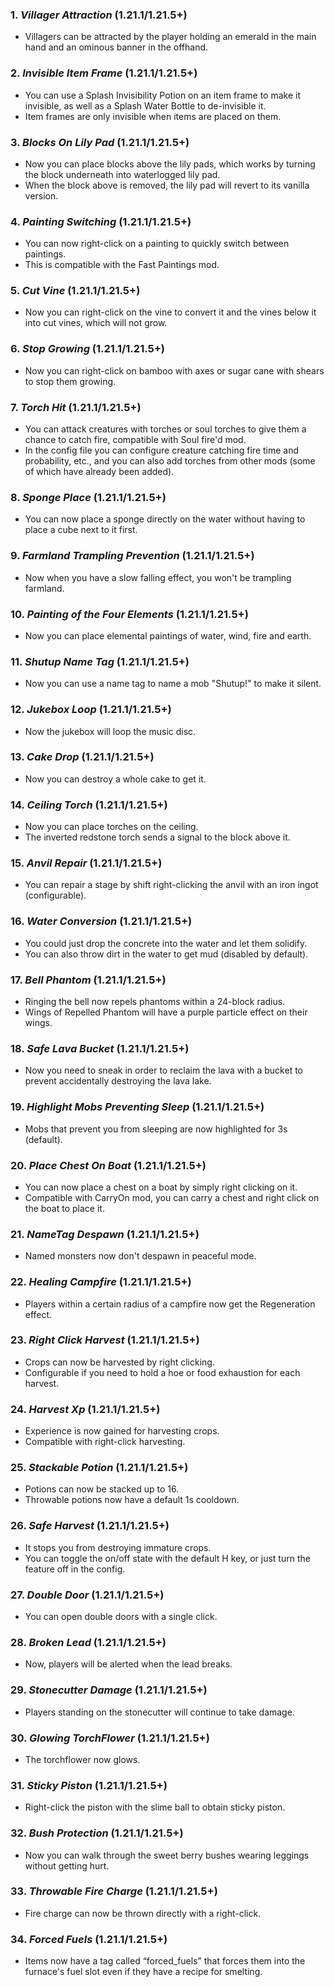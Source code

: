 ### **1.** *Villager Attraction*  (1.21.1/1.21.5+)
* Villagers can be attracted by the player holding an emerald in the main hand and an ominous banner in the offhand.

### **2.** *Invisible Item Frame*  (1.21.1/1.21.5+)
* You can use a Splash Invisibility Potion on an item frame to make it invisible, as well as a Splash Water Bottle to de-invisible it.
* Item frames are only invisible when items are placed on them.

### **3.** *Blocks On Lily Pad*  (1.21.1/1.21.5+)
* Now you can place blocks above the lily pads, which works by turning the block underneath into waterlogged lily pad.
* When the block above is removed, the lily pad will revert to its vanilla version.

### **4.** *Painting Switching*  (1.21.1/1.21.5+)
* You can now right-click on a painting to quickly switch between paintings.
* This is compatible with the Fast Paintings mod.

### **5.** *Cut Vine*  (1.21.1/1.21.5+)
* Now you can right-click on the vine to convert it and the vines below it into cut vines, which will not grow.

### **6.** *Stop Growing*  (1.21.1/1.21.5+)
* Now you can right-click on bamboo with axes or sugar cane with shears to stop them growing.

### **7.** *Torch Hit*  (1.21.1/1.21.5+)
* You can attack creatures with torches or soul torches to give them a chance to catch fire, compatible with Soul fire'd mod.
* In the config file you can configure creature catching fire time and probability, etc., and you can also add torches from other mods (some of which have already been added).

### **8.** *Sponge Place*  (1.21.1/1.21.5+)
* You can now place a sponge directly on the water without having to place a cube next to it first.

### **9.** *Farmland Trampling Prevention*  (1.21.1/1.21.5+)
* Now when you have a slow falling effect, you won't be trampling farmland.

### **10.** *Painting of the Four Elements*  (1.21.1/1.21.5+)
* Now you can place elemental paintings of water, wind, fire and earth.

### **11.** *Shutup Name Tag*  (1.21.1/1.21.5+)
* Now you can use a name tag to name a mob "Shutup!" to make it silent.

### **12.** *Jukebox Loop*  (1.21.1/1.21.5+)
* Now the jukebox will loop the music disc.

### **13.** *Cake Drop*  (1.21.1/1.21.5+)
* Now you can destroy a whole cake to get it.

### **14.** *Ceiling Torch*  (1.21.1/1.21.5+)
* Now you can place torches on the ceiling.
* The inverted redstone torch sends a signal to the block above it.

### **15.** *Anvil Repair*  (1.21.1/1.21.5+)
* You can repair a stage by shift right-clicking the anvil with an iron ingot (configurable).

### **16.** *Water Conversion*  (1.21.1/1.21.5+)
* You could just drop the concrete into the water and let them solidify.
* You can also throw dirt in the water to get mud (disabled by default).

### **17.** *Bell Phantom*  (1.21.1/1.21.5+)
* Ringing the bell now repels phantoms within a 24-block radius.
* Wings of Repelled Phantom will have a purple particle effect on their wings.

### **18.** *Safe Lava Bucket*  (1.21.1/1.21.5+)
* Now you need to sneak in order to reclaim the lava with a bucket to prevent accidentally destroying the lava lake.

### **19.** *Highlight Mobs Preventing Sleep*  (1.21.1/1.21.5+)
* Mobs that prevent you from sleeping are now highlighted for 3s (default).

### **20.** *Place Chest On Boat*  (1.21.1/1.21.5+)
* You can now place a chest on a boat by simply right clicking on it.
* Compatible with CarryOn mod, you can carry a chest and right click on the boat to place it.

### **21.** *NameTag Despawn*  (1.21.1/1.21.5+)
* Named monsters now don't despawn in peaceful mode.

### **22.** *Healing Campfire*  (1.21.1/1.21.5+)
* Players within a certain radius of a campfire now get the Regeneration effect.

### **23.** *Right Click Harvest*  (1.21.1/1.21.5+)
* Crops can now be harvested by right clicking.
* Configurable if you need to hold a hoe or food exhaustion for each harvest.

### **24.** *Harvest Xp*  (1.21.1/1.21.5+)
* Experience is now gained for harvesting crops.
* Compatible with right-click harvesting.

### **25.** *Stackable Potion*  (1.21.1/1.21.5+)
* Potions can now be stacked up to 16.
* Throwable potions now have a default 1s cooldown.

### **26.** *Safe Harvest*  (1.21.1/1.21.5+)
* It stops you from destroying immature crops.
* You can toggle the on/off state with the default H key, or just turn the feature off in the config.

### **27.** *Double Door*  (1.21.1/1.21.5+)
* You can open double doors with a single click.

### **28.** *Broken Lead*  (1.21.1/1.21.5+)
* Now, players will be alerted when the lead breaks.

### **29.** *Stonecutter Damage*  (1.21.1/1.21.5+)
* Players standing on the stonecutter will continue to take damage.

### **30.** *Glowing TorchFlower*  (1.21.1/1.21.5+)
* The torchflower now glows.

### **31.** *Sticky Piston*  (1.21.1/1.21.5+)
* Right-click the piston with the slime ball to obtain sticky piston.

### **32.** *Bush Protection*  (1.21.1/1.21.5+)
* Now you can walk through the sweet berry bushes wearing leggings without getting hurt.

### **33.** *Throwable Fire Charge*  (1.21.1/1.21.5+)
* Fire charge can now be thrown directly with a right-click.

### **34.** *Forced Fuels*  (1.21.1/1.21.5+)
* Items now have a tag called “forced_fuels” that forces them into the furnace's fuel slot even if they have a recipe for smelting.